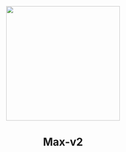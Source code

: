 <p align="center">
  <img src="https://github.com/Max-v2/BlumFarm_v2.0/blob/main/Img/logo.svg" width="300"/>
</a></p>
<h1 align="center">Max-v2</h1>

